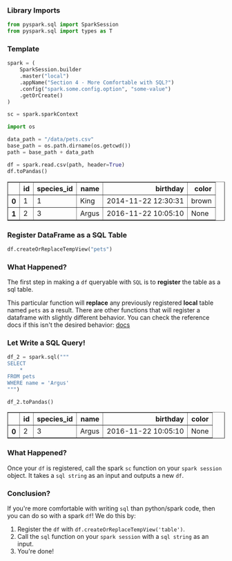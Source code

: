 
### Library Imports


```python
from pyspark.sql import SparkSession
from pyspark.sql import types as T
```

### Template


```python
spark = (
    SparkSession.builder
    .master("local")
    .appName("Section 4 - More Comfortable with SQL?")
    .config("spark.some.config.option", "some-value")
    .getOrCreate()
)

sc = spark.sparkContext

import os

data_path = "/data/pets.csv"
base_path = os.path.dirname(os.getcwd())
path = base_path + data_path

df = spark.read.csv(path, header=True)
df.toPandas()
```




<div>
<table border="1" class="dataframe">
  <thead>
    <tr style="text-align: right;">
      <th></th>
      <th>id</th>
      <th>species_id</th>
      <th>name</th>
      <th>birthday</th>
      <th>color</th>
    </tr>
  </thead>
  <tbody>
    <tr>
      <th>0</th>
      <td>1</td>
      <td>1</td>
      <td>King</td>
      <td>2014-11-22 12:30:31</td>
      <td>brown</td>
    </tr>
    <tr>
      <th>1</th>
      <td>2</td>
      <td>3</td>
      <td>Argus</td>
      <td>2016-11-22 10:05:10</td>
      <td>None</td>
    </tr>
  </tbody>
</table>
</div>



### Register DataFrame as a SQL Table


```python
df.createOrReplaceTempView("pets")
```

### What Happened?
The first step in making a `df` queryable with `SQL` is to **register** the table as a sql table.

This particular function will **replace** any previously registered **local** table named `pets` as a result. There are other functions that will register a dataframe with slightly different behavior. You can check the reference docs if this isn't the desired behavior: [docs](https://spark.apache.org/docs/latest/api/python/pyspark.sql.html#pyspark.sql.DataFrame.createGlobalTempView)

### Let Write a SQL Query!


```python
df_2 = spark.sql("""
SELECT 
    *
FROM pets
WHERE name = 'Argus'
""")

df_2.toPandas()
```




<div>
<table border="1" class="dataframe">
  <thead>
    <tr style="text-align: right;">
      <th></th>
      <th>id</th>
      <th>species_id</th>
      <th>name</th>
      <th>birthday</th>
      <th>color</th>
    </tr>
  </thead>
  <tbody>
    <tr>
      <th>0</th>
      <td>2</td>
      <td>3</td>
      <td>Argus</td>
      <td>2016-11-22 10:05:10</td>
      <td>None</td>
    </tr>
  </tbody>
</table>
</div>



### What Happened?
Once your `df` is registered, call the spark `sc` function on your `spark session` object. It takes a `sql string` as an input and outputs a new `df`.

### Conclusion?
If you're more comfortable with writing `sql` than python/spark code, then you can do so with a spark `df`! We do this by:
1. Register the `df` with `df.createOrReplaceTempView('table')`.
2. Call the `sql` function on your `spark session` with a `sql string` as an input.
3. You're done!

